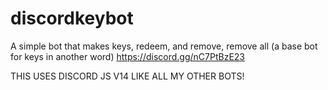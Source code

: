 # discordkeybot
A simple bot that makes keys, redeem, and remove, remove all (a base bot for keys in another word) https://discord.gg/nC7PtBzE23


THIS USES DISCORD JS V14 LIKE ALL MY OTHER BOTS!
